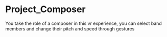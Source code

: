 # Project_Composer
You take the role of a composer in this vr experience, you can select band members and change their pitch and speed through gestures
